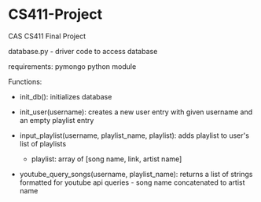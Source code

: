 # CS411-Project
CAS CS411 Final Project

database.py - driver code to access database

requirements: pymongo python module

Functions:

 - init_db(): initializes database

 - init_user(username): creates a new user entry with given username and an empty playlist entry

 - input_playlist(username, playlist_name, playlist): adds playlist to user's list of playlists
    - playlist: array of [song name, link, artist name]
 
 - youtube_query_songs(username, playlist_name): returns a list of strings formatted for youtube api queries - song name concatenated to artist name
